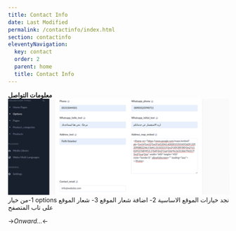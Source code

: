```yaml
---
title: Contact Info
date: Last Modified 
permalink: /contactinfo/index.html
section: contactinfo
eleventyNavigation:
  key: contact
  order: 2
  parent: home
  title: Contact Info
---
```


**معلومات التواصل**
![](/content/images/contact-info.png)
1-من خيار options نجد خيارات الموقع الاساسية
2- اضافة شعار الموقع 
3- شعار الموقع على تاب المتصفح

->*Onward...*<-






